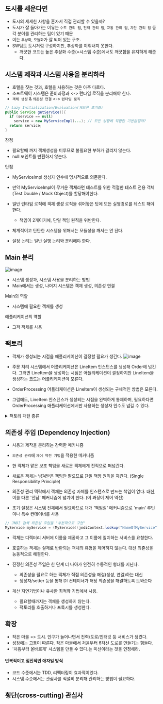 ## 도시를 세운다면

* 도시의 세세한 사항을 혼자서 직접 관리할 수 있을까?
* 도시가 잘 돌아가는 이유는 `수도 관리 팀`, `전력 관리 팀`, `교통 관리 팀`, `치안 관리 팀` 등 각 분야를 관리하는 팀이 있기 때문
* 이는 `추상화`, `모듈화`가 잘 되어 있는 구조.
* SW팀도 도시처럼 구성하지만, 추상화를 이뤄내지 못한다.
   * 깨끗한 코드는 높은 추상화 수준(=시스템 수준)에서도 깨끗함을 유지하게 해준다.
 
## 시스템 제작과 시스템 사용을 분리하라

* 호텔을 짓는 것과, 호텔을 사용하는 것은 아주 다르다.
* 소프트웨어 시스템은 준비과정과 <-> 런타임 로직을 분리해야 한다.
* `객체 생성` & `의존성 연결` <-> `런타임 로직`

```java
// Lazy Initialization/Evaluation(게으른 초기화)
public Service getService(){
  if (service == null)
    service = new MyServiceImpl(...); // 모든 상황에 적합한 기본값일까?
  return service;
}
```
장점
* 필요할때 까지 객체생성을 미루므로 불필요한 부하가 걸리지 않는다.
* null 포인트를 반환하지 않는다.

단점
* MyServiceImpl 생성자 인수에 명시적으로 의존한다.
* 만약 MyServiceImpl이 무거운 객체라면 테스트를 위한 적절한 테스트 전용 객체(Test Double / Mock Object)를 할당해야한다.
* 일반 런타임 로직에 객체 생성 로직을 섞어놓은 탓에 모든 실행경로를 테스트 해야 한다.
   * 책임이 2개이기에, 단일 책임 원칙을 위반한다.
 
* 체계적이고 탄탄한 시스템을 위해서는 모듈성을 깨서는 안 된다.
* 설정 논리는 일반 실행 논리와 분리해야 한다.

## Main 분리
![image](https://github.com/jihan-jinhee/test001/assets/74603608/cb152515-176a-4ab5-a963-e83c2321b0c4)

* 시스템 생성과, 시스템 사용을 분리하는 방법
* Main에서는 생성, 나머지 시스템은 객체 생성, 의존성 연결

Main의 역할
* 시스템에 필요한 객체를 생성

애플리케이션의 역할
* 그저 객체를 사용

## 팩토리
* 객체가 생성되는 시점을 애플리케이션이 결정할 필요가 생긴다.
![image](https://github.com/jihan-jinhee/test001/assets/74603608/761661c7-9314-4f4c-be76-a7b720042801)

* 주문 처리 시스템에서 어플리케이션은 LineItem 인스턴스를 생성해 Order에 넘긴다. 그러면 LineItem을 생성하는 시점은 어플리케이션이 결정하지만 LineItem을 생성하는 코드는 어플리케이션이 모른다.
* OrderProcessing 어플리케이션은 LineItem이 생성되는 구체적인 방법은 모른다.
* 그럼에도, LineItem 인스턴스가 생성되는 시점을 완벽하게 통제하며, 필요하다면 OrderProcessing 애플리케이션에서만 사용하는 생성자 인수도 넘길 수 있다.

<details>
<summary>팩토리 패턴 종류</summary>

## 심플 팩토리 패턴
* 객체를 생성하는 클래스를 따로 두는 것
```java
//휴대폰을 만드는 공장
public class SimplePhoneFactory {
    public Phone orderPhone(String type) {
        Phone phone = createPhone(type);
        phone.complete();
        return phone;
    }
    private Phone createPhone(String type) {
        return switch (type) {
            case "IPHONE" -> new IPhone();
            case "ANDROID" -> new AndroidPhone();
            default -> null;
        };
    }
}

//휴대폰 인터페이스
public interface Phone {
    void complete();
    void call();
}

//아이폰
public class IPhone implements Phone{
    @Override
    public void complete() {
        System.out.println("아이폰 완성");
    }

    @Override
    public void call() {
        System.out.println("아이폰으로 전화를 한다");
    }
}

//안드로이드 폰
public class AndroidPhone implements Phone{
    @Override
    public void complete() {
        System.out.println("안드로이드폰 완성");
    }

    @Override
    public void call() {
        System.out.println("안드로이드폰으로 전화를 한다");
    }
}

//클라이언트는 휴대폰 공장에 휴대폰을 주문한다.
public class Practice {
    public static void main(String[] args){
        SimplePhoneFactory simplePhoneFactory = new SimplePhoneFactory();
        Phone phone = simplePhoneFactory.orderPhone("ANDROID");
        phone.call();
    }
}
```
![image](https://github.com/jihan-jinhee/test001/assets/74603608/c95d87f5-9bbb-4916-bba5-8cd06f95db1e)

* 객체를 만드는 작업을 하나의 팩토리 클래스에 모아두었다.

## 팩토리 메서드 패턴
* 클래스의 인스턴스를 만드는 일을 서브클래스에 맡기는 것
```java
public interface PhoneFactory {
    default Phone orderPhone() {
        Phone phone = createPhone();
        phone.complete();
        return phone;
    }
    Phone createPhone();
}

public class IPhoneFactory implements PhoneFactory {
    @Override
    public Phone createPhone() {
        return new IPhone();
    }
}

public class AndroidPhoneFactory implements PhoneFactory {
    @Override
    public Phone createPhone() {
        return new AndroidPhone();
    }
}

public interface Phone {
    void complete();
    void call();
}
public class IPhone implements Phone{
    @Override
    public void complete() { System.out.println("아이폰 완성"); }
    @Override
    public void call() { System.out.println("아이폰으로 전화를 한다"); }
}
public class AndroidPhone implements Phone{
    @Override
    public void complete() {System.out.println("안드로이드폰 완성");}
    @Override
    public void call() {System.out.println("안드로이드폰으로 전화를 한다");}
}

public class Practice {
    public static void main(String[] args){
        IPhoneFactory iPhoneFactory = new IPhoneFactory();
        Phone phone7 = iPhoneFactory.orderPhone();
        phone7.call();

        AndroidPhoneFactory androidPhoneFactory = new AndroidPhoneFactory();
        Phone phone2 = androidPhoneFactory.orderPhone();
        phone2.call();
    }
}

```
![image](https://github.com/jihan-jinhee/test001/assets/74603608/df9de940-87ea-401f-adfc-f2021d79c36f)

* SimplePhoneFactory를 인터페이스화 하여, 구현체로 IPhoneFactory, AndroidPhoneFactory를 만들고 `createPhone()`을 각자의 Factory에서 Phone 객체 생성 구현체를 만든다.
* 서브클래스(IPhoneFactory,AndroidPhoneFactory)에서 어떤 객체를 생성할지 결정할 수 있다.
* 확장은 가능하게 하면서, 추후에 수정할 필요는 없는 `OCP` (개방 폐쇄의 원칙 : Open Close Principle)를 따르게 된다.

## 추상 팩토리 패턴
* 구체적인 클래스에 의존하지 않고 서로 연관되거나 의존적인 객체들의 조합을 만드는 인터페이스를 제공하는 패턴
* 메소드 팩토리 패턴은 PhoneFactory의 구현체 IPhoneFactory, AndroidPhoneFactory가 각각 IPhone객체 AndroidPhone객체 하나씩을 생성하게끔 작성했다.
* 추상 팩토리 패턴은 이것을 한번더 감싸서 하나의 Factory에서 여러개의 제품군(Product)조합을 생성할 수 있게 해주는 패턴이다.

```java
public class Main {
    public static void main(String[] args) {
        PhoneFactoryOfFactory phoneFactoryOfFactory = new DefaultPhoneFactoryOfFactory();
        PhoneFactory iphoneFactory= phoneFactoryOfFactory.requestPhone("IPHONE");   //아이폰을 산다.
        Phone iphone = iphoneFactory.createPhone();
        iphone.call();
        iphone.playGame();

        PhoneFactory androidPhoneFactory = phoneFactoryOfFactory.requestPhone("ANDROID");   //안드로이드폰을 산다.
        Phone androidPhone = androidPhoneFactory.createPhone();
        androidPhone.call();
        androidPhone.playGame();
    }
}
```

![image](https://github.com/jihan-jinhee/test001/assets/74603608/8efc4489-af1a-44a9-a830-7942e81306b6)

* IPhoneFactory는 IPhone과 IOS조합으로 객체를 생성
* AndroidPhoneFactory는 AndroidPhone과 GoogleOS조합으로 객체를 생성

장점
* 구체적인 클래스를 사용자로부터 분리할 수 있다.
   → 사용자가 사용할 때는 정의된 인터페이스에 정의된 추상 메소드를 사용만 하면 된다.
* 제품군을 쉽게 대체할 수 있다.
   → 내가 만약 IPhone대신 블랙베리 폰을 생성하고 싶다면 BlackBerry를 구현후 IPhoneFactory를 BlackBerryFactory로 변경만 해주면 된다.

단점
* 새로운 종류의 제품을 제공하기 어렵다
   → 만약 PhoneFactory에 createBattery()라는 추상 메소드가 추가된다면 PhoneFactory의 모든 서브 구현체를 다시 수정해야한다.
</details>

## 의존성 주입 (Dependency Injection)
* 사용과 제작을 분리하는 강력한 메커니즘
* `의존성 관리`에 `제어 역전 기법`을 적용한 메커니즘

* 한 객체가 맡은 보조 책임을 새로운 객체에게 전적으로 떠넘긴다.
* 새로운 객체는 넘겨받은 책임만 맡으므로 단일 책임 원칙을 지킨다. (Single Responsibility Principle)
* 의존성 관리 맥락에서 객체는 의존성 자체를 인스턴스로 만드는 책임이 없다. 대신, 이를 다른 '전담' 메커니즘에 넘겨야 한다. (이 과정이 제어 역전)
* 초기 설정은 시스템 전체에서 필요하므로 대개 '책임질' 메커니즘으로 'main' 루틴이나 특수 컨테이너를 사용

```java
// JNDI 검색 의존성 주입을 "부분적으로 구현"
MyService myService = (MyService)(jndiContext.lookup("NameOfMyService"));
```
* 객체는 디렉터리 서버에 이름을 제공하고 그 이름에 일치하는 서비스를 요청한다.
* 호출하는 객체는 실제로 반환되는 객체의 유형을 제어하지 않는다. 대신 의존성을 능동적으로 해결한다.


* 진정한 의존성 주입은 한 단계 더 나아가 완전히 수동적인 형태를 지닌다.
   * 의존성을 필요로 하는 객체가 직접 의존성을 해결(생성, 연결)하는 대신
   * 생성자/setter 등을 통해 DI 컨테이너가 해당 의존성을 해결하도록 도와준다
* 계산 지연기법이나 유사한 최적화 기법에서 사용.
   * 필요할때까지는 객체를 생성하지 않는다.
   * 팩토리를 호출하거나 프록시를 생성한다.

## 확장
* 작은 마을 => 도시. 인구가 늘어나면서 전력/도로/인터넷 등 서비스가 생겼다.
* 성장에는 고통이 따른다. 작은 마을에서 처음부터 6차선 도로를 만들기는 힘들다.
* '처음부터 올바르게' 시스템을 만들 수 있다.는 미신이라는 것을 인정해라.

#### 반복적이고 점진적인 애자일 방식
* 코드 수준에서는 TDD, 리팩터링이 효과적이었다.
* 시스템 수준에서는 관심사를 적절히 분리해 관리하는 방법이 필요하다.

## 횡단(cross-cutting) 관심사

